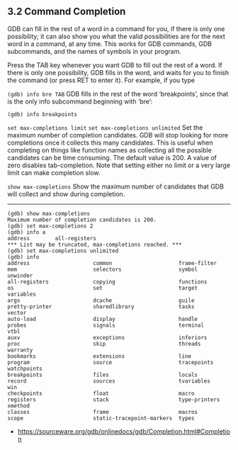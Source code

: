 
## 3.2 Command Completion

GDB can fill in the rest of a word in a command for you, if there is only one possibility; it can also show you what the valid possibilities are for the next word in a command, at any time. This works for GDB commands, GDB subcommands, and the names of symbols in your program.

Press the TAB key whenever you want GDB to fill out the rest of a word. If there is only one possibility, GDB fills in the word, and waits for you to finish the command (or press RET to enter it). For example, if you type

`(gdb) info bre TAB`
GDB fills in the rest of the word ‘breakpoints’, since that is the only info subcommand beginning with ‘bre’:

`(gdb) info breakpoints`

`set max-completions limit`
`set max-completions unlimited`
    Set the maximum number of completion candidates. GDB will stop looking for more completions once it collects this many candidates. This is useful when completing on things like function names as collecting all the possible candidates can be time consuming. The default value is 200. A value of zero disables tab-completion. Note that setting either no limit or a very large limit can make completion slow.

`show max-completions`
    Show the maximum number of candidates that GDB will collect and show during completion.

----

```
(gdb) show max-completions 
Maximum number of completion candidates is 200.
(gdb) set max-completions 2
(gdb) info a
address        all-registers  
*** List may be truncated, max-completions reached. ***
(gdb) set max-completions unlimited 
(gdb) info 
address                    common                     frame-filter               mem                        selectors                  symbol                     unwinder
all-registers              copying                    functions                  os                         set                        target                     variables
args                       dcache                     guile                      pretty-printer             sharedlibrary              tasks                      vector
auto-load                  display                    handle                     probes                     signals                    terminal                   vtbl
auxv                       exceptions                 inferiors                  proc                       skip                       threads                    warranty
bookmarks                  extensions                 line                       program                    source                     tracepoints                watchpoints
breakpoints                files                      locals                     record                     sources                    tvariables                 win
checkpoints                float                      macro                      registers                  stack                      type-printers              xmethod
classes                    frame                      macros                     scope                      static-tracepoint-markers  types
```


- https://sourceware.org/gdb/onlinedocs/gdb/Completion.html#Completion